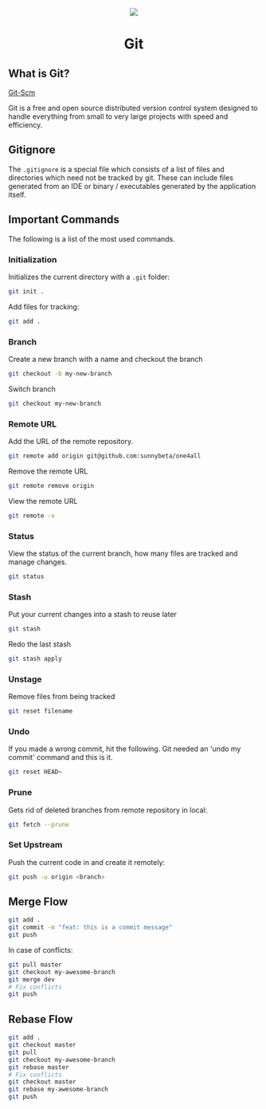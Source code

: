 <p align='center'>
    <img src='https://git-scm.com/images/logos/downloads/Git-Icon-1788C.svg'>
    <h1 align='center'>Git</h1>
</p>


## What is Git?

[Git-Scm](https://git-scm.com)

Git is a free and open source distributed version control system designed to handle everything from small to very large projects with speed and efficiency.

## Gitignore

The `.gitignore` is a special file which consists of a list of files and directories which need not be tracked by git. These can include files generated from an IDE or binary / executables generated by the application itself.


## Important Commands

The following is a list of the most used commands.

### Initialization

Initializes the current directory with a `.git` folder:

```bash
git init .
```

Add files for tracking:

```bash
git add .
```

### Branch

Create a new branch with a name and checkout the branch

```bash
git checkout -b my-new-branch
```

Switch branch

```bash
git checkout my-new-branch
```


### Remote URL

Add the URL of the remote repository.

```bash
git remote add origin git@github.com:sunnybeta/one4all
```

Remove the remote URL

```bash
git remote remove origin
```

View the remote URL

```bash
git remote -v
```

### Status

View the status of the current branch, how many files are tracked and manage changes.

```bash
git status
```

### Stash

Put your current changes into a stash to reuse later

```bash
git stash
```

Redo the last stash

```bash
git stash apply
```

### Unstage

Remove files from being tracked

```bash
git reset filename
```

### Undo

If you made a wrong commit, hit the following. Git needed an 'undo my commit' command and this is it.

```bash
git reset HEAD~
```

### Prune

Gets rid of deleted branches from remote repository in local:

```bash
git fetch --prune
```

### Set Upstream

Push the current code in *<branch>* and create it remotely:

```bash
git push -u origin <branch>
```


## Merge Flow

```bash
git add .
git commit -m "feat: this is a commit message"
git push
```

In case of conflicts:

```bash
git pull master
git checkout my-awesome-branch
git merge dev
# Fix conflicts
git push
```


## Rebase Flow

```bash
git add .
git checkout master
git pull
git checkout my-awesome-branch
git rebase master
# Fix conflicts
git checkout master
git rebase my-awesome-branch
git push
```


